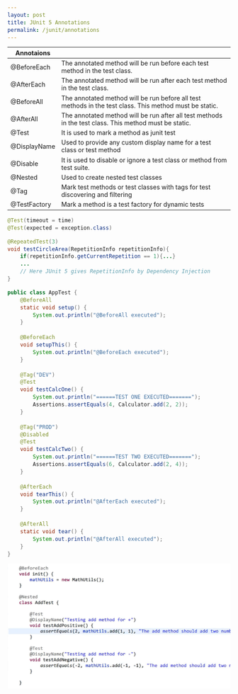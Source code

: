 ```yaml
---
layout: post
title: JUnit 5 Annotations
permalink: /junit/annotations
---
```




Annotaions||
---|---
@BeforeEach|The annotated method will be run before each test method in the test class.
@AfterEach|The annotated method will be run after each test method in the test class.
@BeforeAll|The annotated method will be run before all test methods in the test class. This method must be static.
@AfterAll|The annotated method will be run after all test methods in the test class. This method must be static.
@Test|It is used to mark a method as junit test
@DisplayName|Used to provide any custom display name for a test class or test method
@Disable|It is used to disable or ignore a test class or method from test suite.
@Nested|Used to create nested test classes
@Tag|Mark test methods or test classes with tags for test discovering and filtering
@TestFactory|Mark a method is a test factory for dynamic tests

```java
@Test(timeout = time)
@Test(expected = exception.class)
```
```java
@RepeatedTest(3)
void testCircleArea(RepetitionInfo repetitionInfo){
    if(repetitionInfo.getCurrentRepetition == 1){...}
    ...
    // Here JUnit 5 gives RepetitionInfo by Dependency Injection
}
```
```java
public class AppTest {
    @BeforeAll
    static void setup() {
        System.out.println("@BeforeAll executed");
    }

    @BeforeEach
    void setupThis() {
        System.out.println("@BeforeEach executed");
    }

    @Tag("DEV")
    @Test
    void testCalcOne() {
        System.out.println("======TEST ONE EXECUTED=======");
        Assertions.assertEquals(4, Calculator.add(2, 2));
    }

    @Tag("PROD")
    @Disabled
    @Test
    void testCalcTwo() {
        System.out.println("======TEST TWO EXECUTED=======");
        Assertions.assertEquals(6, Calculator.add(2, 4));
    }

    @AfterEach
    void tearThis() {
        System.out.println("@AfterEach executed");
    }

    @AfterAll
    static void tear() {
        System.out.println("@AfterAll executed");
    }
}
```

![](https://github.com/arpit04tripathi/files-cdn/raw/cdn/junit/nested-unit-tests.png)
